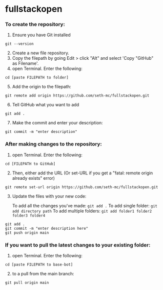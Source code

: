 # fullstackopen

### To create the repository:

1. Ensure you have Git installed
```
git --version
```
2. Create a new file repository.
3. Copy the filepath by going Edit > click "Alt" and select 'Copy "GitHub" as Filename'. 
4. open Terminal. Enter the following:
```
cd [paste FILEPATH to folder]
```
5. Add the origin to the filepath:
```
git remote add origin https://github.com/seth-mc/fullstackopen.git
```
6. Tell GitHub what you want to add
```
git add .    
```
7. Make the commit and enter your description:
```
git commit -m "enter description"
```


### After making changes to the repository:
1. open Terminal. Enter the following:
```
cd [FILEPATH to GitHub]
```

2. Then, either add the URL (Or set-URL if you get a "fatal: remote origin already exists" error)

```
git remote set-url origin https://github.com/seth-mc/fullstackopen.git

```

3. Update the files with your new code:


    To add all the changes you've made:
        ```
        git add .
        ```
    To add single folder:
        ```
        git add directory path
        ```
   To add multiple folders:
        ```
        git add folder1 folder2 folder3 folder4
        ```

```
git add .
git commit -m "enter description here"
git push origin main
```

### If you want to pull the latest changes to your existing folder:
1. open Terminal. Enter the following:
```
cd [paste FILEPATH to base-bot]
```
2. to a pull from the main branch:
```
git pull origin main
```
